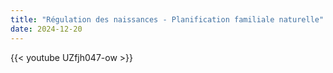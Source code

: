 ```yaml
---
title: "Régulation des naissances - Planification familiale naturelle"
date: 2024-12-20
---
```


{{< youtube UZfjh047-ow >}}
